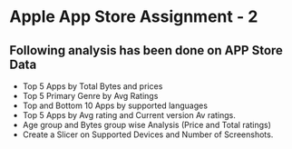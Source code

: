 # Apple App Store Assignment - 2
 
##	Following analysis has been done on APP Store Data 
- Top 5 Apps by Total Bytes and prices
- Top 5 Primary Genre by Avg Ratings
- Top and Bottom 10 Apps by supported languages 
- Top 5 Apps by Avg rating and Current version Av ratings.
- Age group and Bytes group wise Analysis (Price and Total ratings)
- Create a Slicer on Supported Devices and Number of Screenshots.
